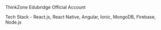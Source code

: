ThinkZone Edubridge Official Account

Tech Stack -
React.js, React Native, Angular, Ionic, MongoDB, Firebase, Node.js

<!---
ThinkzoneEdu/ThinkzoneEdu is a ✨ special ✨ repository because its `README.md` (this file) appears on your GitHub profile.
You can click the Preview link to take a look at your changes.
--->
